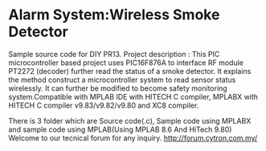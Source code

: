 # Alarm System:Wireless Smoke Detector
Sample source code for DIY PR13. Project description : This PIC microcontroller based project uses PIC16F876A to interface RF module PT2272 (decoder) further read the status of a smoke detector. It explains the method construct a microcontroller system to read sensor status wirelessly. It can further be modified to become safety monitoring system.Compatible with MPLAB IDE with HITECH C compiler, MPLABX with HITECH C compiler v9.83/v9.82/v9.80 and XC8 compiler.

There is 3 folder which are Source code(.c), Sample code using MPLABX and sample code using MPLAB(Using MPLAB 8.6 And HiTech 9.80) Welcome to our tecnical forum for any inquiry. http://forum.cytron.com.my/
